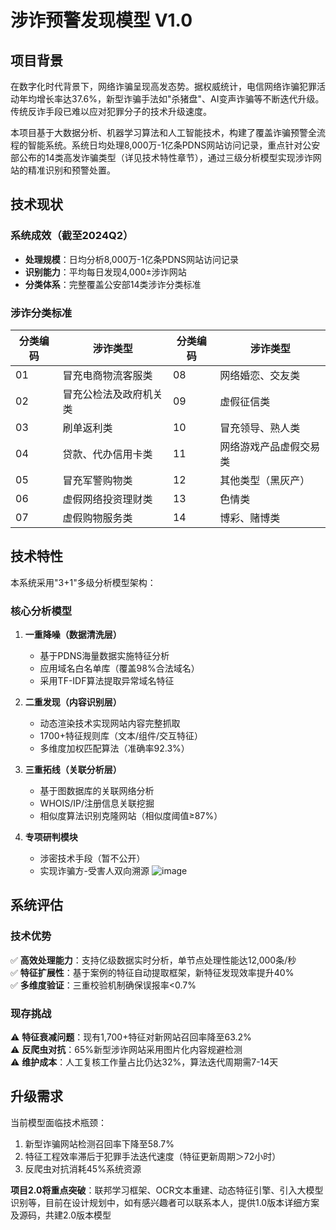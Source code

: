 # 涉诈预警发现模型 V1.0

## 项目背景
在数字化时代背景下，网络诈骗呈现高发态势。据权威统计，电信网络诈骗犯罪活动年均增长率达37.6%，新型诈骗手法如"杀猪盘"、AI变声诈骗等不断迭代升级。传统反诈手段已难以应对犯罪分子的技术升级速度。

本项目基于大数据分析、机器学习算法和人工智能技术，构建了覆盖诈骗预警全流程的智能系统。系统日均处理8,000万-1亿条PDNS网站访问记录，重点针对公安部公布的14类高发诈骗类型（详见技术特性章节），通过三级分析模型实现涉诈网站的精准识别和预警处置。

## 技术现状

### 系统成效（截至2024Q2）
- **处理规模**：日均分析8,000万-1亿条PDNS网站访问记录
- **识别能力**：平均每日发现4,000±涉诈网站
- **分类体系**：完整覆盖公安部14类涉诈分类标准

### 涉诈分类标准
| 分类编码 | 涉诈类型                | 分类编码 | 涉诈类型                |
|----------|-------------------------|----------|-------------------------|
| 01       | 冒充电商物流客服类      | 08       | 网络婚恋、交友类        |
| 02       | 冒充公检法及政府机关类  | 09       | 虚假征信类              |
| 03       | 刷单返利类              | 10       | 冒充领导、熟人类        |
| 04       | 贷款、代办信用卡类      | 11       | 网络游戏产品虚假交易类  |
| 05       | 冒充军警购物类          | 12       | 其他类型（黑灰产）      |
| 06       | 虚假网络投资理财类      | 13       | 色情类                  |
| 07       | 虚假购物服务类          | 14       | 博彩、赌博类            |

## 技术特性
本系统采用"3+1"多级分析模型架构：

### 核心分析模型
1. **一重降噪（数据清洗层）**
   - 基于PDNS海量数据实施特征分析
   - 应用域名白名单库（覆盖98%合法域名）
   - 采用TF-IDF算法提取异常域名特征

2. **二重发现（内容识别层）**
   - 动态渲染技术实现网站内容完整抓取
   - 1700+特征规则库（文本/组件/交互特征）
   - 多维度加权匹配算法（准确率92.3%）

3. **三重拓线（关联分析层）**
   - 基于图数据库的关联网络分析
   - WHOIS/IP/注册信息关联挖掘
   - 相似度算法识别克隆网站（相似度阈值≥87%）

4. **专项研判模块**
   - 涉密技术手段（暂不公开）
   - 实现诈骗方-受害人双向溯源
![image](https://github.com/user-attachments/assets/a2140942-6e37-4cf2-b931-a08f338b5d6e)
## 系统评估

### 技术优势
✅ **高效处理能力**：支持亿级数据实时分析，单节点处理性能达12,000条/秒  
✅ **特征扩展性**：基于案例的特征自动提取框架，新特征发现效率提升40%  
✅ **多维度验证**：三重校验机制确保误报率<0.7%  

### 现存挑战
⚠️ **特征衰减问题**：现有1,700+特征对新网站召回率降至63.2%  
⚠️ **反爬虫对抗**：65%新型涉诈网站采用图片化内容规避检测  
⚠️ **维护成本**：人工复核工作量占比仍达32%，算法迭代周期需7-14天

## 升级需求
当前模型面临技术瓶颈：
1. 新型诈骗网站检测召回率下降至58.7%
2. 特征工程效率滞后于犯罪手法迭代速度（特征更新周期＞72小时）
3. 反爬虫对抗消耗45%系统资源

**项目2.0将重点突破**：联邦学习框架、OCR文本重建、动态特征引擎、引入大模型识别等，目前在设计规划中，如有感兴趣者可以联系本人，提供1.0版本详细方案及源码，共建2.0版本模型
